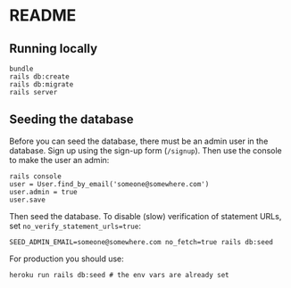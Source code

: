 # README

## Running locally

    bundle
    rails db:create
    rails db:migrate
    rails server

## Seeding the database

Before you can seed the database, there must be an admin user in the database.
Sign up using the sign-up form (`/signup`). Then use the console to make the user
an admin:

    rails console
    user = User.find_by_email('someone@somewhere.com')
    user.admin = true
    user.save

Then seed the database. To disable (slow) verification of statement URLs,
set `no_verify_statement_urls=true`:

    SEED_ADMIN_EMAIL=someone@somewhere.com no_fetch=true rails db:seed

For production you should use:

    heroku run rails db:seed # the env vars are already set
